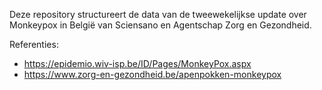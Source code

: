Deze repository structureert de data van de tweewekelijkse update over Monkeypox in België van Sciensano en Agentschap Zorg en Gezondheid. 

Referenties:
- https://epidemio.wiv-isp.be/ID/Pages/MonkeyPox.aspx
- https://www.zorg-en-gezondheid.be/apenpokken-monkeypox